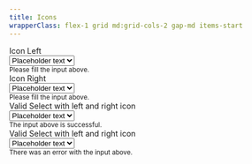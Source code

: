 ```yaml
---
title: Icons
wrapperClass: flex-1 grid md:grid-cols-2 gap-md items-start
---
```


<div class="vv-select vv-select--icon-before">
    <label for="select-icon-before">Icon Left</label>
    <div class="vv-select__wrapper">
        <IconifyIcon icon="akar-icons:heart" />
        <select name="select" id="select-icon-before" aria-describedby="select-icon-before-hint">
            <option value="" selected="selected" disabled="disabled">Placeholder text</option>
            <option value="1">Option 1</option>
            <option value="2">Option 2</option>
            <option value="3">Option 3</option>
        </select>
    </div>
    <small id="select-icon-before-hint" class="vv-select__hint">
        Please fill the input above.
    </small>
</div>
<div class="vv-select vv-select--icon-after">
    <label for="select-icon-after">Icon Right</label>
    <div class="vv-select__wrapper">
        <select name="select" id="select-icon-after" aria-describedby="select-icon-after-hint">
            <option value="" selected="selected" disabled="disabled">Placeholder text</option>
            <option value="1">Option 1</option>
            <option value="2">Option 2</option>
            <option value="3">Option 3</option>
        </select>
        <IconifyIcon icon="akar-icons:heart" />
    </div>
    <small id="select-icon-after-hint" class="vv-select__hint">
        Please fill the input above.
    </small>
</div>
<div class="vv-select vv-select--valid vv-select--icon-before vv-select--icon-after">
    <label for="select-icon-valid">Valid Select with left and right icon</label>
    <div class="vv-select__wrapper">
        <IconifyIcon icon="akar-icons:heart" />
        <select name="select" id="select-icon-valid" aria-describedby="select-icon-valid-hint">
            <option value="" selected="selected" disabled="disabled">Placeholder text</option>
            <option value="1">Option 1</option>
            <option value="2">Option 2</option>
            <option value="3">Option 3</option>
        </select>
        <IconifyIcon icon="akar-icons:check" />
    </div>
    <small id="select-icon-valid-hint" class="vv-select__hint">
        The input above is successful.
    </small>
</div>
<div class="vv-select vv-select--invalid vv-select--icon-before vv-select--icon-after">
    <label for="select-icon-invalid">Valid Select with left and right icon</label>
    <div class="vv-select__wrapper">
        <IconifyIcon icon="akar-icons:heart" />
        <select name="select" id="select-icon-invalid" aria-describedby="select-icon-invalid-hint">
            <option value="" selected="selected" disabled="disabled">Placeholder text</option>
            <option value="1">Option 1</option>
            <option value="2">Option 2</option>
            <option value="3">Option 3</option>
        </select>
        <IconifyIcon icon="akar-icons:circle-alert" />
    </div>
    <small id="select-icon-invalid-hint" class="vv-select__hint">
        There was an error with the input above.
    </small>
</div>